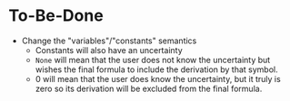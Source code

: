 # To-Be-Done

- Change the "variables"/"constants" semantics
  - Constants will also have an uncertainty
  - `None` will mean that the user does not know the uncertainty but wishes the final formula to include the derivation by that symbol.
  - 0 will mean that the user does know the uncertainty, but it truly is zero so its derivation will be excluded from the final formula.